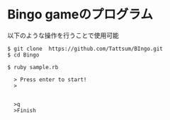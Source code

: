 # Bingo gameのプログラム


以下のような操作を行うことで使用可能
```
$ git clone  https://github.com/Tattsum/BIngo.git
$ cd Bingo

$ ruby sample.rb

  > Press enter to start!
  >


  >q
  >Finish

```
